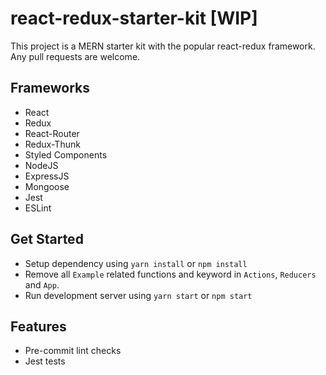 # react-redux-starter-kit [WIP]
This project is a MERN starter kit with the popular react-redux framework. Any pull requests are welcome.

## Frameworks
- React
- Redux
- React-Router
- Redux-Thunk
- Styled Components
- NodeJS
- ExpressJS
- Mongoose
- Jest
- ESLint

## Get Started
- Setup dependency using `yarn install` or `npm install`
- Remove all `Example` related functions and keyword in `Actions`, `Reducers` and `App`.
- Run development server using `yarn start` or `npm start`

## Features
- Pre-commit lint checks
- Jest tests

